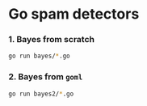 Go spam detectors
=================

### 1. Bayes from scratch

```sh
go run bayes/*.go
```

### 2. Bayes from `goml`

```sh
go run bayes2/*.go
```

